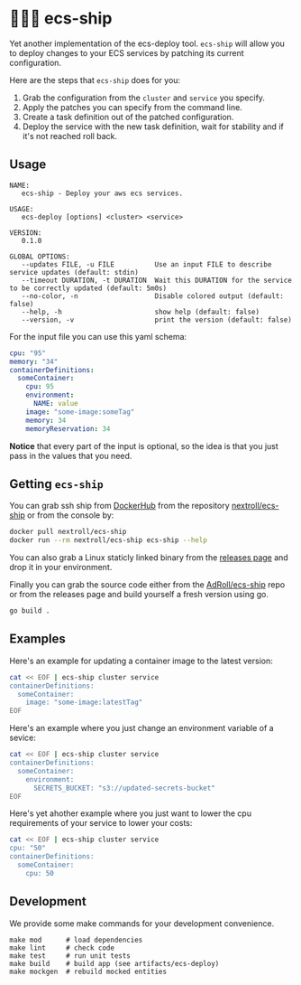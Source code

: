 # :ship::it: ecs-ship

Yet another implementation of the ecs-deploy tool. `ecs-ship` will allow you to
deploy changes to your ECS services by patching its current configuration.

Here are the steps that `ecs-ship` does for you:

1. Grab the configuration from the `cluster` and `service` you specify.
2. Apply the patches you can specify from the command line.
3. Create a task definition out of the patched configuration.
4. Deploy the service with the new task definition, wait for stability and if
   it's not reached roll back.

## Usage

```
NAME:
   ecs-ship - Deploy your aws ecs services.

USAGE:
   ecs-deploy [options] <cluster> <service>

VERSION:
   0.1.0

GLOBAL OPTIONS:
   --updates FILE, -u FILE          Use an input FILE to describe service updates (default: stdin)
   --timeout DURATION, -t DURATION  Wait this DURATION for the service to be correctly updated (default: 5m0s)
   --no-color, -n                   Disable colored output (default: false)
   --help, -h                       show help (default: false)
   --version, -v                    print the version (default: false)
```

For the input file you can use this yaml schema:

```yml
cpu: "95"
memory: "34"
containerDefinitions:
  someContainer:
    cpu: 95
    environment:
      NAME: value
    image: "some-image:someTag"
    memory: 34
    memoryReservation: 34
```

**Notice** that every part of the input is optional, so the idea is that you
just pass in the values that you need.

## Getting `ecs-ship`

You can grab ssh ship from [DockerHub][docker-hub] from the repository
[nextroll/ecs-ship][docker-repo] or from the console by:

```bash
docker pull nextroll/ecs-ship
docker run --rm nextroll/ecs-ship ecs-ship --help
```

You can also grab a Linux staticly linked binary from the [releases
page][releases] and drop it in your environment.

Finally you can grab the source code either from the [AdRoll/ecs-ship][repo]
repo or from the releases page and build yourself a fresh version using go.

```bash
go build .
```

## Examples

Here's an example for updating a container image to the latest version:

```bash
cat << EOF | ecs-ship cluster service
containerDefinitions:
  someContainer:
    image: "some-image:latestTag"
EOF
```

Here's an example where you just change an environment variable of a sevice:

```bash
cat << EOF | ecs-ship cluster service
containerDefinitions:
  someContainer:
    environment:
      SECRETS_BUCKET: "s3://updated-secrets-bucket"
EOF
```

Here's yet ahother example where you just want to lower the cpu requirements of
your service to lower your costs:

```bash
cat << EOF | ecs-ship cluster service
cpu: "50"
containerDefinitions:
  someContainer:
    cpu: 50
```

## Development

We provide some make commands for your development convenience.

```shell
make mod      # load dependencies
make lint     # check code
make test     # run unit tests
make build    # build app (see artifacts/ecs-deploy)
make mockgen  # rebuild mocked entities
```

[docker-hub]: https://hub.docker.com/r/nextroll/ecs-ship
[docker-repo]: https://hub.docker.com/r/nextroll/ecs-ship
[releases]: https://github.com/AdRoll/ecs-ship/releases
[repo]: https://github.com/AdRoll/ecs-ship
